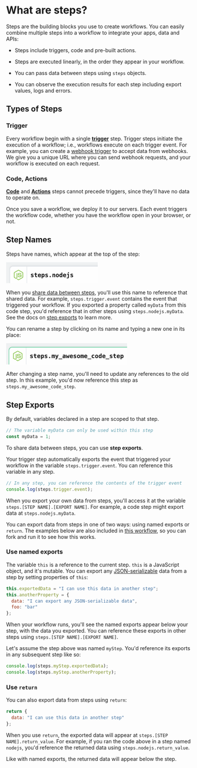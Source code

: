 # What are steps?

Steps are the building blocks you use to create workflows. You can easily combine multiple steps into a workflow to integrate your apps, data and APIs:

- Steps include triggers, code and pre-built actions.

- Steps are executed linearly, in the order they appear in your workflow.

- You can pass data between steps using `steps` objects.

- You can observe the execution results for each step including export values, logs and errors.

## Types of Steps

### Trigger

Every workflow begin with a single [**trigger**](/workflows/steps/triggers/) step. Trigger steps initiate the execution of a workflow; i.e., workflows execute on each trigger event. For example, you can create a [webhook trigger](/workflows/steps/triggers/#webhook) to accept data from webhooks. We give you a unique URL where you can send webhook requests, and your workflow is executed on each request.

### Code, Actions

[**Code**](/workflows/steps/code/) and [**Actions**](/workflows/steps/actions/) steps cannot precede triggers, since they'll have no data to operate on.

Once you save a workflow, we deploy it to our servers. Each event triggers the workflow code, whether you have the workflow open in your browser, or not.

## Step Names

Steps have names, which appear at the top of the step:

<div>
<img width="250" alt="Default step names" src="./images/step-name.png">
</div>

When you [share data between steps](#step-exports), you'll use this name to reference that shared data. For example, `steps.trigger.event` contains the event that triggered your workflow. If you exported a property called `myData` from this code step, you'd reference that in other steps using `steps.nodejs.myData`. See the docs on [step exports](#step-exports) to learn more.

You can rename a step by clicking on its name and typing a new one in its place:

<div>
<img width="330" alt="New step name" src="./images/new-step-name.png">
</div>

After changing a step name, you'll need to update any references to the old step. In this example, you'd now reference this step as `steps.my_awesome_code_step`.

## Step Exports

By default, variables declared in a step are scoped to that step.

```js
// The variable myData can only be used within this step
const myData = 1;
```

To share data between steps, you can use **step exports**.

Your trigger step automatically exports the event that triggered your workflow in the variable `steps.trigger.event`. You can reference this variable in any step.

```js
// In any step, you can reference the contents of the trigger event
console.log(steps.trigger.event);
```

When you export your own data from steps, you'll access it at the variable `steps.[STEP NAME].[EXPORT NAME]`. For example, a code step might export data at `steps.nodejs.myData`.

You can export data from steps in one of two ways: using named exports or `return`. The examples below are also included in [this workflow](https://pipedream.com/@dylburger/step-exports-example-p_xMC86w/edit), so you can fork and run it to see how this works.

### Use named exports

The variable `this` is a reference to the current step. `this` is a JavaScript object, and it's mutable. You can export any [JSON-serializable](https://stackoverflow.com/a/3316779/10795955) data from a step by setting properties of `this`:

```js
this.exportedData = "I can use this data in another step";
this.anotherProperty = {
  data: "I can export any JSON-serializable data",
  foo: "bar"
};
```

When your workflow runs, you'll see the named exports appear below your step, with the data you exported. You can reference these exports in other steps using `steps.[STEP NAME].[EXPORT NAME]`.

Let's assume the step above was named `myStep`. You'd reference its exports in any subsequent step like so:

```js
console.log(steps.myStep.exportedData);
console.log(steps.myStep.anotherProperty);
```

### Use `return`

You can also export data from steps using `return`:

```js
return {
  data: "I can use this data in another step"
};
```

When you use `return`, the exported data will appear at `steps.[STEP NAME].return_value`. For example, if you ran the code above in a step named `nodejs`, you'd reference the returned data using `steps.nodejs.return_value`.

Like with named exports, the returned data will appear below the step.

<!--

### Referencing step exports in code steps and action forms

**`steps` is a [JavaScript object](https://developer.mozilla.org/en-US/docs/Learn/JavaScript/Objects/Basics#Object_basics)**. This is just a collection of key-value pairs surrounded by curly braces — {} — like so:

```
{
    age: 50,
    name: {
        first: "Luke",
        last: "Skywalker",
    }
}
```

Every key — for example `age` — has an associated value (here, the number 50). In JavaScript, the value of a key can be an object itself, like `name` above.

Within a code cell, you can reference the data in `$event` like you would any other JavaScript object, using [dot-notation](https://developer.mozilla.org/en-US/docs/Web/JavaScript/Guide/Working_with_Objects#Objects_and_properties).

```javascript
// Prints "Luke"
console.log($event.name.first);
// Prints "Skywalker"
console.log($event.name.last);
```

### Shape / Contents

The initial contents of `$event` differ depending on the source you've chosen for your workflow.

Clicking on an event in the Inspector reveals the contents of `$event` for that workflow execution under the [source](/workflows/steps/triggers/) to the right:

<div>
<img alt="Dollar event under source" src="./images/complex-dollar-event.png">
</div>



### Copying the dot-notation path to a specific value

When you send an event with a complex shape to a workflow, it can be difficult to construct the correct dot-notation to access a specific value from `$event`. For example, in this example below:

<div>
<img alt="Complex dollar event" src="./images/complex-dollar-event.png">
</div>

if I want to get the name of the homeworld of the person, I've got to scan down many levels of nested objects to construct `$event.body.person.homeworld.name`.

**Instead, I can find the property I'm interested in, hold the `Cmd` or `Windows` key, and click. This will copy the dot-notation path to that property to my clipboard.**

<div>
<img alt="Cmd click to get dot-notation" src="./images/cmd-click-to-get-path.png">
</div>

### Modifying `$event`

Any changes you make to `$event` persist across code steps. Typically, we scope variables to the step they were created in, so you wouldn't have access to a variable outside of that step. **Any data you need to use across steps should be stored in properties of `$event`**.

You can add, delete, or update the value of any key in `$event`:

```javascript
// Add a new key-value pair
$event.currentTimestamp = +new Date();
// Delete a key-value pair
delete $event.url;
// Update a value of an existing key
$event.body.person.job = "Retired Jedi";
```

If you modify `$event`, we'll also display the changes you made clearly below the step, under the **Diff** header:

<div>
<img alt="Dollar event diff" width="450" src="./images/diff.png">
</div>

### Restrictions

You cannot completely re-assign the value of the `$event` variable. That is, you cannot do this:

```javascript
$event = { prop: "value" };
```
-->

<Footer />
